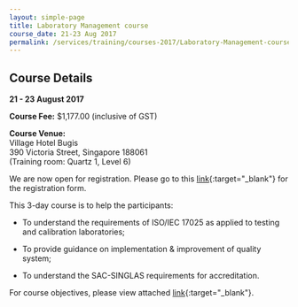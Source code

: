 ```yaml
---
layout: simple-page
title: Laboratory Management course
course_date: 21-23 Aug 2017
permalink: /services/training/courses-2017/Laboratory-Management-course0620-1436
---
```


## Course Details
**21 - 23 August 2017**

**Course Fee:**  $1,177.00 (inclusive of GST)

**Course Venue:**  
Village Hotel Bugis  
390 Victoria Street, Singapore 188061  
(Training room:  Quartz 1, Level 6)

We are now open for registration. Please go to this [link](/files/registration-forms/Registration-form-(LM-and-IA-Aug-2017).docx){:target="_blank"} for the registration form.
 
This 3-day course is to help the participants:
 
* To understand the requirements of ISO/IEC 17025 as applied to testing and
calibration laboratories;
 
* To provide guidance on implementation & improvement of quality system;
 
* To understand the SAC-SINGLAS requirements for accreditation.
 
For course objectives, please view attached [link](/files/training/Lab-Management-Course.pdf){:target="_blank"}.
